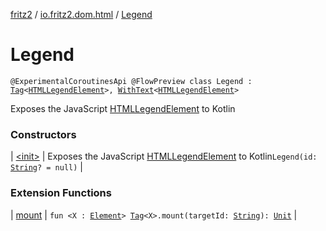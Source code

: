 [fritz2](../../index.md) / [io.fritz2.dom.html](../index.md) / [Legend](./index.md)

# Legend

`@ExperimentalCoroutinesApi @FlowPreview class Legend : `[`Tag`](../../io.fritz2.dom/-tag/index.md)`<`[`HTMLLegendElement`](https://kotlinlang.org/api/latest/jvm/stdlib/org.w3c.dom/-h-t-m-l-legend-element/index.html)`>, `[`WithText`](../../io.fritz2.dom/-with-text/index.md)`<`[`HTMLLegendElement`](https://kotlinlang.org/api/latest/jvm/stdlib/org.w3c.dom/-h-t-m-l-legend-element/index.html)`>`

Exposes the JavaScript [HTMLLegendElement](https://developer.mozilla.org/en/docs/Web/API/HTMLLegendElement) to Kotlin

### Constructors

| [&lt;init&gt;](-init-.md) | Exposes the JavaScript [HTMLLegendElement](https://developer.mozilla.org/en/docs/Web/API/HTMLLegendElement) to Kotlin`Legend(id: `[`String`](https://kotlinlang.org/api/latest/jvm/stdlib/kotlin/-string/index.html)`? = null)` |

### Extension Functions

| [mount](../../io.fritz2.dom/mount.md) | `fun <X : `[`Element`](https://kotlinlang.org/api/latest/jvm/stdlib/org.w3c.dom/-element/index.html)`> `[`Tag`](../../io.fritz2.dom/-tag/index.md)`<X>.mount(targetId: `[`String`](https://kotlinlang.org/api/latest/jvm/stdlib/kotlin/-string/index.html)`): `[`Unit`](https://kotlinlang.org/api/latest/jvm/stdlib/kotlin/-unit/index.html) |

